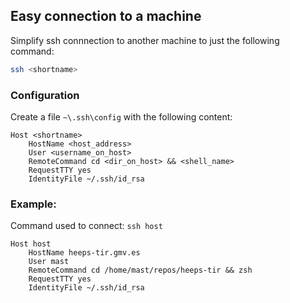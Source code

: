 
## Easy connection to a machine
Simplify ssh connnection to another machine to just the following command:
```zsh
ssh <shortname>
```

### Configuration

Create a file `~\.ssh\config` with the following content:
```sshconfig
Host <shortname>
    HostName <host_address>
    User <username_on_host>
    RemoteCommand cd <dir_on_host> && <shell_name>
    RequestTTY yes
    IdentityFile ~/.ssh/id_rsa
```
### Example:

Command used to connect: `ssh host`
```sshconfig
Host host
    HostName heeps-tir.gmv.es
    User mast
    RemoteCommand cd /home/mast/repos/heeps-tir && zsh
    RequestTTY yes
    IdentityFile ~/.ssh/id_rsa
```
